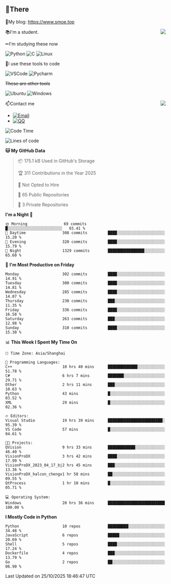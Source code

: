 
## 👏There

📰My blog: https://www.smoe.top

<img align="right" src="https://github-readme-stats.vercel.app/api/top-langs/?username=AkashiCoin"/>


📚I'm a student.

✏I'm studying these now

![Python](https://img.shields.io/badge/-Python-blue?style=flat-square&logo=Python&logoColor=fff)
![C](https://img.shields.io/badge/-C-585858?style=flat-square&logo=C&logoColor=fff)
![Linux](https://img.shields.io/badge/-Linux-black?style=flat-square&logo=Linux&logoColor=fff)

🔨I use these tools to code

![VSCode](https://img.shields.io/badge/-VSCode-blue?style=flat-square&logo=visualstudiocode&logoColor=fff)
![Pycharm](https://img.shields.io/badge/-Pycharm-green?style=flat-square&logo=pycharm&logoColor=fff)

 ~~These are other tools~~

![Ubuntu](https://img.shields.io/badge/-Ubuntu-orange?style=flat-square&logo=Ubuntu&logoColor=fff)
![Windows](https://img.shields.io/badge/-Windows-blue?style=flat-square&logo=Windows&logoColor=fff)

<img align="right" src="https://github-readme-stats.vercel.app/api?username=AkashiCoin" />


📫Contact me

* [![Email](https://img.shields.io/badge/Email-l1040186796@gmail.com-1?style=social&logoColor=fff)](mailto:l1040186796@gmail.com)
* [![QQ](https://img.shields.io/badge/QQ-1040186796-1?style=social&logoColor=fff)](tencent://AddContact/?fromId=45&fromSubId=1&subcmd=all&uin=1040186796&website=www.oicqzone.com)

<!--START_SECTION:waka-->
![Code Time](http://img.shields.io/badge/Code%20Time-1%2C541%20hrs%2024%20mins-blue)

![Lines of code](https://img.shields.io/badge/From%20Hello%20World%20I%27ve%20Written-336.8%20thousand%20lines%20of%20code-blue)

**🐱 My GitHub Data** 

> 📦 175.1 kB Used in GitHub's Storage 
 > 
> 🏆 311 Contributions in the Year 2025
 > 
> 🚫 Not Opted to Hire
 > 
> 📜 65 Public Repositories 
 > 
> 🔑 3 Private Repositories 
 > 
**I'm a Night 🦉** 

```text
🌞 Morning                69 commits          █░░░░░░░░░░░░░░░░░░░░░░░░   03.41 % 
🌆 Daytime                308 commits         ████░░░░░░░░░░░░░░░░░░░░░   15.20 % 
🌃 Evening                320 commits         ████░░░░░░░░░░░░░░░░░░░░░   15.79 % 
🌙 Night                  1329 commits        ████████████████░░░░░░░░░   65.60 % 
```
📅 **I'm Most Productive on Friday** 

```text
Monday                   302 commits         ████░░░░░░░░░░░░░░░░░░░░░   14.91 % 
Tuesday                  300 commits         ████░░░░░░░░░░░░░░░░░░░░░   14.81 % 
Wednesday                285 commits         ████░░░░░░░░░░░░░░░░░░░░░   14.07 % 
Thursday                 230 commits         ███░░░░░░░░░░░░░░░░░░░░░░   11.35 % 
Friday                   336 commits         ████░░░░░░░░░░░░░░░░░░░░░   16.58 % 
Saturday                 263 commits         ███░░░░░░░░░░░░░░░░░░░░░░   12.98 % 
Sunday                   310 commits         ████░░░░░░░░░░░░░░░░░░░░░   15.30 % 
```


📊 **This Week I Spent My Time On** 

```text
🕑︎ Time Zone: Asia/Shanghai

💬 Programming Languages: 
C++                      10 hrs 40 mins      █████████████░░░░░░░░░░░░   51.78 % 
C#                       6 hrs 7 mins        ███████░░░░░░░░░░░░░░░░░░   29.71 % 
Other                    2 hrs 11 mins       ███░░░░░░░░░░░░░░░░░░░░░░   10.63 % 
Python                   43 mins             █░░░░░░░░░░░░░░░░░░░░░░░░   03.52 % 
XML                      29 mins             █░░░░░░░░░░░░░░░░░░░░░░░░   02.36 % 

🔥 Editors: 
Visual Studio            19 hrs 39 mins      ████████████████████████░   95.39 % 
VS Code                  57 mins             █░░░░░░░░░░░░░░░░░░░░░░░░   04.61 % 

🐱‍💻 Projects: 
QVision                  9 hrs 33 mins       ████████████░░░░░░░░░░░░░   46.40 % 
VisionProDX              3 hrs 42 mins       ████░░░░░░░░░░░░░░░░░░░░░   17.99 % 
VisionProDX_2023_04_17_bj2 hrs 45 mins       ███░░░░░░░░░░░░░░░░░░░░░░   13.36 % 
VisionProDX_halcon_chengx1 hr 58 mins        ██░░░░░░░░░░░░░░░░░░░░░░░   09.55 % 
QtProcess                1 hr 10 mins        █░░░░░░░░░░░░░░░░░░░░░░░░   05.71 % 

💻 Operating System: 
Windows                  20 hrs 36 mins      █████████████████████████   100.00 % 
```

**I Mostly Code in Python** 

```text
Python                   10 repos            █████████░░░░░░░░░░░░░░░░   34.48 % 
JavaScript               6 repos             █████░░░░░░░░░░░░░░░░░░░░   20.69 % 
Shell                    5 repos             ████░░░░░░░░░░░░░░░░░░░░░   17.24 % 
Dockerfile               4 repos             ███░░░░░░░░░░░░░░░░░░░░░░   13.79 % 
Go                       2 repos             ██░░░░░░░░░░░░░░░░░░░░░░░   06.90 % 
```




 Last Updated on 25/10/2025 18:46:47 UTC
<!--END_SECTION:waka-->
